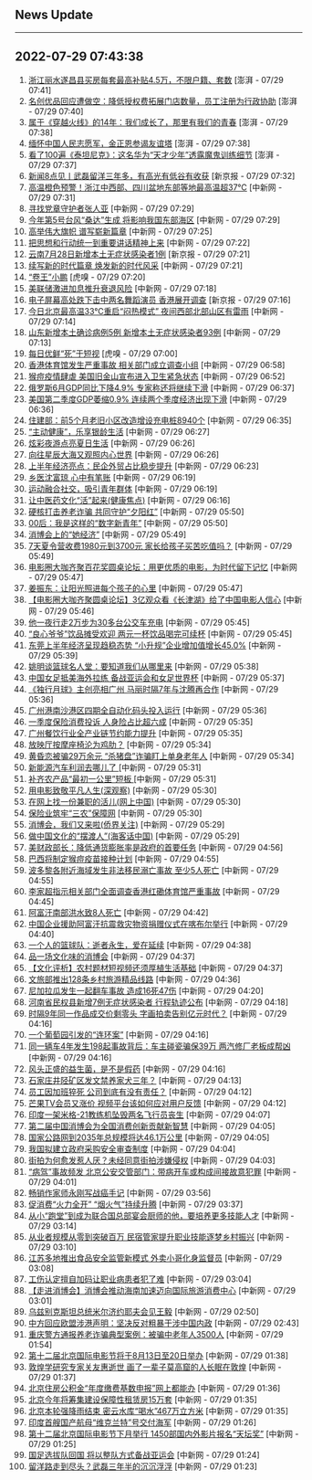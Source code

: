 ## News Update
---
2022-07-29 07:43:38
---
1. <a target="_blank" href="https://www.thepaper.cn/newsDetail_forward_19226579">浙江丽水遂昌县买房每套最高补贴4.5万，不限户籍、套数</a> [澎湃 - 07/29 07:41]
2. <a target="_blank" href="https://www.thepaper.cn/newsDetail_forward_19219044">名创优品回应遭做空：降低授权费拓展门店数量，员工注册为行政协助</a> [澎湃 - 07/29 07:40]
3. <a target="_blank" href="https://www.thepaper.cn/newsDetail_forward_19218995">属于《穿越火线》的14年：我们成长了，那里有我们的青春</a> [澎湃 - 07/29 07:38]
4. <a target="_blank" href="https://www.thepaper.cn/newsDetail_forward_19226834">缅怀中国人民志愿军，金正恩参谒友谊塔</a> [澎湃 - 07/29 07:38]
5. <a target="_blank" href="https://www.thepaper.cn/newsDetail_forward_19219049">看了100遍《泰坦尼克》：这名华为“天才少年”透露魔鬼训练细节</a> [澎湃 - 07/29 07:37]
6. <a target="_blank" href="https://www.bjnews.com.cn/detail-165904991714828.html">新闻8点见丨武磊留洋三年多，有高光有低谷有收获</a> [新京报 - 07/29 07:32]
7. <a target="_blank" href="http://www.chinanews.com//sh/2022/07-29/9814830.shtml">高温橙色预警！浙江中西部、四川盆地东部等地最高温超37℃</a> [中新网 - 07/29 07:31]
8. <a target="_blank" href="http://www.chinanews.com//gn/2022/07-29/9814838.shtml">寻找党章守护者张人亚</a> [中新网 - 07/29 07:29]
9. <a target="_blank" href="http://www.chinanews.com//sh/2022/07-29/9814829.shtml">今年第5号台风“桑达”生成 将影响我国东部海区</a> [中新网 - 07/29 07:29]
10. <a target="_blank" href="http://www.chinanews.com//gn/2022/07-29/9814836.shtml">高举伟大旗帜 谱写崭新篇章</a> [中新网 - 07/29 07:25]
11. <a target="_blank" href="http://www.chinanews.com//gn/2022/07-29/9814835.shtml">把思想和行动统一到重要讲话精神上来</a> [中新网 - 07/29 07:22]
12. <a target="_blank" href="https://www.bjnews.com.cn/detail-165900660214702.html">云南7月28日新增本土无症状感染者1例</a> [新京报 - 07/29 07:21]
13. <a target="_blank" href="http://www.chinanews.com//gn/2022/07-29/9814834.shtml">续写新的时代篇章 焕发新的时代风采</a> [中新网 - 07/29 07:21]
14. <a target="_blank" href="https://www.huxiu.com/article/621108.html">“卷王”小鹏</a> [虎嗅 - 07/29 07:20]
15. <a target="_blank" href="http://www.chinanews.com//cj/2022/07-29/9814833.shtml">美联储激进加息推升衰退风险</a> [中新网 - 07/29 07:18]
16. <a target="_blank" href="https://www.bjnews.com.cn/detail-165900652114700.html">电子屏幕高处跌下击中两名舞蹈演员 香港展开调查</a> [新京报 - 07/29 07:16]
17. <a target="_blank" href="http://www.chinanews.com//sh/2022/07-29/9814832.shtml">今日北京最高温33℃重启“闷热模式” 夜间西部北部山区有雷雨</a> [中新网 - 07/29 07:14]
18. <a target="_blank" href="http://www.chinanews.com//sh/2022/07-29/9814831.shtml">山东新增本土确诊病例5例 新增本土无症状感染者93例</a> [中新网 - 07/29 07:13]
19. <a target="_blank" href="https://www.huxiu.com/article/621101.html">每日优鲜“死”于短视</a> [虎嗅 - 07/29 07:00]
20. <a target="_blank" href="http://www.chinanews.com//dwq/2022/07-29/9814828.shtml">香港体育馆发生严重事故 相关部门成立调查小组</a> [中新网 - 07/29 06:58]
21. <a target="_blank" href="http://www.chinanews.com//gj/2022/07-29/9814827.shtml">猴痘疫情肆虐 美国旧金山宣布进入卫生紧急状态</a> [中新网 - 07/29 06:52]
22. <a target="_blank" href="http://www.chinanews.com//gj/2022/07-29/9814825.shtml">俄罗斯6月GDP同比下降4.9% 专家称还将继续下滑</a> [中新网 - 07/29 06:37]
23. <a target="_blank" href="http://www.chinanews.com//cj/2022/07-29/9814826.shtml">美国第二季度GDP萎缩0.9% 连续两个季度经济出现下滑</a> [中新网 - 07/29 06:36]
24. <a target="_blank" href="http://www.chinanews.com//sh/2022/07-29/9814824.shtml">住建部：前5个月老旧小区改造增设充电桩8940个</a> [中新网 - 07/29 06:35]
25. <a target="_blank" href="http://www.chinanews.com//sh/2022/07-29/9814823.shtml">“主动健康”，乐享银龄生活</a> [中新网 - 07/29 06:27]
26. <a target="_blank" href="http://www.chinanews.com//sh/2022/07-29/9814822.shtml">炫彩夜游点亮夏日生活</a> [中新网 - 07/29 06:26]
27. <a target="_blank" href="http://www.chinanews.com//gn/2022/07-29/9814821.shtml">向往星辰大海又观照内心世界</a> [中新网 - 07/29 06:26]
28. <a target="_blank" href="http://www.chinanews.com//cj/2022/07-29/9814820.shtml">上半年经济亮点：民企外贸占比稳步提升</a> [中新网 - 07/29 06:23]
29. <a target="_blank" href="http://www.chinanews.com//sh/2022/07-29/9814819.shtml">乡医沈富琼 心中有笔账</a> [中新网 - 07/29 06:19]
30. <a target="_blank" href="http://www.chinanews.com//ty/2022/07-29/9814818.shtml">运动融合社交，吸引青年群体</a> [中新网 - 07/29 06:19]
31. <a target="_blank" href="http://www.chinanews.com//gn/2022/07-29/9814817.shtml">让中医药文化“活”起来(健康焦点)</a> [中新网 - 07/29 06:16]
32. <a target="_blank" href="http://www.chinanews.com//gn/2022/07-29/9814816.shtml">硬核打击养老诈骗 共同守护“夕阳红”</a> [中新网 - 07/29 05:50]
33. <a target="_blank" href="http://www.chinanews.com//sh/2022/07-29/9814815.shtml">00后：我是这样的“数字新青年”</a> [中新网 - 07/29 05:50]
34. <a target="_blank" href="http://www.chinanews.com//gn/2022/07-29/9814814.shtml">消博会上的“她经济”</a> [中新网 - 07/29 05:49]
35. <a target="_blank" href="http://www.chinanews.com//sh/2022/07-29/9814813.shtml">7天夏令营收费1980元到3700元 家长给孩子买苦吃值吗？</a> [中新网 - 07/29 05:49]
36. <a target="_blank" href="http://www.chinanews.com//cul/2022/07-29/9814812.shtml">电影圈大咖齐聚百花奖圆桌论坛：用更优质的电影，为时代留下记忆</a> [中新网 - 07/29 05:47]
37. <a target="_blank" href="http://www.chinanews.com//sh/2022/07-29/9814811.shtml">姜振东：让阳光照进每个孩子的心里</a> [中新网 - 07/29 05:47]
38. <a target="_blank" href="http://www.chinanews.com//cul/2022/07-29/9814810.shtml">【电影圈大咖齐聚圆桌论坛】3亿观众看《长津湖》给了中国电影人信心</a> [中新网 - 07/29 05:46]
39. <a target="_blank" href="http://www.chinanews.com//sh/2022/07-29/9814809.shtml">他一夜行走2万步为30多台公交车充电</a> [中新网 - 07/29 05:45]
40. <a target="_blank" href="http://www.chinanews.com//sh/2022/07-29/9814808.shtml">“良心爷爷”饮品摊受欢迎 两元一杯饮品喝完可续杯</a> [中新网 - 07/29 05:45]
41. <a target="_blank" href="http://www.chinanews.com//sh/2022/07-29/9814807.shtml">东莞上半年经济呈现趋稳态势 “小升规”企业增加值增长45.0%</a> [中新网 - 07/29 05:39]
42. <a target="_blank" href="http://www.chinanews.com//ty/2022/07-29/9814806.shtml">姚明谈篮球名人堂：要知道我们从哪里来</a> [中新网 - 07/29 05:38]
43. <a target="_blank" href="http://www.chinanews.com//ty/2022/07-29/9814805.shtml">中国女足抵美海外拉练 备战亚运会和女足世界杯</a> [中新网 - 07/29 05:37]
44. <a target="_blank" href="http://www.chinanews.com//cul/2022/07-29/9814804.shtml">《独行月球》主创亮相广州 马丽时隔7年与沈腾再合作</a> [中新网 - 07/29 05:36]
45. <a target="_blank" href="http://www.chinanews.com//sh/2022/07-29/9814803.shtml">广州港南沙港区四期全自动化码头投入运行</a> [中新网 - 07/29 05:36]
46. <a target="_blank" href="http://www.chinanews.com//sh/2022/07-29/9814802.shtml">一季度保险消费投诉 人身险占比超六成</a> [中新网 - 07/29 05:35]
47. <a target="_blank" href="http://www.chinanews.com//sh/2022/07-29/9814801.shtml">广州餐饮行业全产业链节约能力提升</a> [中新网 - 07/29 05:35]
48. <a target="_blank" href="http://www.chinanews.com//sh/2022/07-29/9814800.shtml">放映厅按摩座椅沦为鸡肋？</a> [中新网 - 07/29 05:34]
49. <a target="_blank" href="http://www.chinanews.com//sh/2022/07-29/9814799.shtml">黄昏恋被骗29万余元 “杀猪盘”诈骗盯上单身老年人</a> [中新网 - 07/29 05:34]
50. <a target="_blank" href="http://www.chinanews.com//cj/2022/07-29/9814798.shtml">新能源汽车利润去哪儿了 </a> [中新网 - 07/29 05:31]
51. <a target="_blank" href="http://www.chinanews.com//cj/2022/07-29/9814797.shtml">补齐农产品“最初一公里”短板 </a> [中新网 - 07/29 05:31]
52. <a target="_blank" href="http://www.chinanews.com//cul/2022/07-29/9814794.shtml">用电影致敬平凡人生(深观察)</a> [中新网 - 07/29 05:30]
53. <a target="_blank" href="http://www.chinanews.com//sh/2022/07-29/9814795.shtml">在网上找一份兼职的活儿(网上中国)</a> [中新网 - 07/29 05:30]
54. <a target="_blank" href="http://www.chinanews.com//cj/2022/07-29/9814796.shtml">保险业筑牢“三农”保障网</a> [中新网 - 07/29 05:30]
55. <a target="_blank" href="http://www.chinanews.com//gn/2022/07-29/9814793.shtml">消博会，我们又来啦(侨界关注)</a> [中新网 - 07/29 05:29]
56. <a target="_blank" href="http://www.chinanews.com//gn/2022/07-29/9814792.shtml">做中国文化的“摆渡人”(海客话中国)</a> [中新网 - 07/29 05:29]
57. <a target="_blank" href="http://www.chinanews.com//gj/2022/07-29/9814791.shtml">美财政部长：降低通货膨胀率是政府的首要任务</a> [中新网 - 07/29 04:56]
58. <a target="_blank" href="http://www.chinanews.com//gj/2022/07-29/9814790.shtml">巴西将制定猴痘疫苗接种计划</a> [中新网 - 07/29 04:55]
59. <a target="_blank" href="http://www.chinanews.com//gj/2022/07-29/9814789.shtml">波多黎各附近海域发生非法移民溺亡事故 至少5人死亡</a> [中新网 - 07/29 04:55]
60. <a target="_blank" href="http://www.chinanews.com//dwq/2022/07-29/9814788.shtml">李家超指示相关部门全面调查香港红磡体育馆严重事故</a> [中新网 - 07/29 04:45]
61. <a target="_blank" href="http://www.chinanews.com//gj/2022/07-29/9814787.shtml">阿富汗南部洪水致8人死亡</a> [中新网 - 07/29 04:42]
62. <a target="_blank" href="http://www.chinanews.com//gj/2022/07-29/9814785.shtml">中国企业援助阿富汗抗震救灾物资捐赠仪式在喀布尔举行</a> [中新网 - 07/29 04:40]
63. <a target="_blank" href="http://www.chinanews.com//sh/2022/07-29/9814786.shtml">一个人的篮球队：逝者永生，爱在延续</a> [中新网 - 07/29 04:38]
64. <a target="_blank" href="http://www.chinanews.com//sh/2022/07-29/9814784.shtml">品一场文化味的消博会</a> [中新网 - 07/29 04:37]
65. <a target="_blank" href="http://www.chinanews.com//cul/2022/07-29/9814783.shtml">【文化评析】农村题材短视频还须厚植生活基础</a> [中新网 - 07/29 04:37]
66. <a target="_blank" href="http://www.chinanews.com//sh/2022/07-29/9814782.shtml">文旅部推出128条乡村旅游精品线路</a> [中新网 - 07/29 04:36]
67. <a target="_blank" href="http://www.chinanews.com//gj/2022/07-29/9814781.shtml">尼加拉瓜发生一起翻车事故 造成16死47伤</a> [中新网 - 07/29 04:20]
68. <a target="_blank" href="http://www.chinanews.com//sh/2022/07-29/9814780.shtml">河南省民权县新增7例无症状感染者 行程轨迹公布</a> [中新网 - 07/29 04:18]
69. <a target="_blank" href="http://www.chinanews.com//sh/2022/07-29/9814776.shtml">时隔9年同一作品成交价剩零头 字画拍卖告别亿元时代？</a> [中新网 - 07/29 04:16]
70. <a target="_blank" href="http://www.chinanews.com//sh/2022/07-29/9814779.shtml">一个葡萄园引发的“连环案”</a> [中新网 - 07/29 04:16]
71. <a target="_blank" href="http://www.chinanews.com//sh/2022/07-29/9814778.shtml">同一辆车4年发生198起事故背后：车主碰瓷骗保39万 两汽修厂老板成帮凶</a> [中新网 - 07/29 04:16]
72. <a target="_blank" href="http://www.chinanews.com//sh/2022/07-29/9814777.shtml">风头正盛的益生菌，是不是假药</a> [中新网 - 07/29 04:16]
73. <a target="_blank" href="http://www.chinanews.com//sh/2022/07-29/9814775.shtml">石家庄井陉矿区发文禁养家犬三年？</a> [中新网 - 07/29 04:13]
74. <a target="_blank" href="http://www.chinanews.com//sh/2022/07-29/9814774.shtml">员工因加班猝死 公司到底有没有责任？</a> [中新网 - 07/29 04:12]
75. <a target="_blank" href="http://www.chinanews.com//sh/2022/07-29/9814773.shtml">芒果TV会员又涨价 视频平台该如何应对用户反馈</a> [中新网 - 07/29 04:12]
76. <a target="_blank" href="http://www.chinanews.com//gj/2022/07-29/9814772.shtml">印度一架米格-21教练机坠毁两名飞行员丧生</a> [中新网 - 07/29 04:07]
77. <a target="_blank" href="http://www.chinanews.com//gn/2022/07-29/9814771.shtml">第二届中国消博会为全国消费创新贡献新智慧</a> [中新网 - 07/29 04:05]
78. <a target="_blank" href="http://www.chinanews.com//gn/2022/07-29/9814770.shtml">国家公路网到2035年总规模将达46.1万公里</a> [中新网 - 07/29 04:05]
79. <a target="_blank" href="http://www.chinanews.com//gn/2022/07-29/9814769.shtml">我国拟建立政府采购安全审查制度</a> [中新网 - 07/29 04:04]
80. <a target="_blank" href="http://www.chinanews.com//sh/2022/07-29/9814768.shtml">街拍为何愈发惹人厌？未经同意街拍涉嫌侵权</a> [中新网 - 07/29 04:03]
81. <a target="_blank" href="http://www.chinanews.com//sh/2022/07-29/9814767.shtml">“病驾”事故频发 北京公安交管部门：带病开车或构成间接故意犯罪</a> [中新网 - 07/29 04:01]
82. <a target="_blank" href="http://www.chinanews.com//sh/2022/07-29/9814766.shtml">畅销作家师永刚写战癌手记</a> [中新网 - 07/29 03:56]
83. <a target="_blank" href="http://www.chinanews.com//sh/2022/07-29/9814765.shtml">促消费“火力全开” “烟火气”持续升腾</a> [中新网 - 07/29 03:37]
84. <a target="_blank" href="http://www.chinanews.com//sh/2022/07-29/9814764.shtml">从小“跑堂”到成为联合国总部宴会厨师的他，要培养更多技能人才</a> [中新网 - 07/29 03:14]
85. <a target="_blank" href="http://www.chinanews.com//sh/2022/07-29/9814763.shtml">从业者规模从零到突破百万 民宿管家提升职业技能逐梦乡村振兴</a> [中新网 - 07/29 03:10]
86. <a target="_blank" href="http://www.chinanews.com//sh/2022/07-29/9814762.shtml">江苏多地推出食品安全监管新模式 外卖小哥化身监督员</a> [中新网 - 07/29 03:08]
87. <a target="_blank" href="http://www.chinanews.com//sh/2022/07-29/9814761.shtml">工伤认定擅自加码让职业病患者犯了难</a> [中新网 - 07/29 03:04]
88. <a target="_blank" href="http://www.chinanews.com//gn/2022/07-29/9814760.shtml">【走进消博会】消博会推动海南加速迈向国际旅游消费中心</a> [中新网 - 07/29 03:01]
89. <a target="_blank" href="http://www.chinanews.com//gn/2022/07-29/9814759.shtml">乌兹别克斯坦总统米尔济约耶夫会见王毅</a> [中新网 - 07/29 02:50]
90. <a target="_blank" href="http://www.chinanews.com//dwq/2022/07-29/9814758.shtml">中方回应欧盟涉港声明：坚决反对粗暴干涉中国内政</a> [中新网 - 07/29 02:43]
91. <a target="_blank" href="http://www.chinanews.com//sh/2022/07-29/9814757.shtml">重庆警方通报养老诈骗典型案例：被骗中老年人3500人</a> [中新网 - 07/29 01:54]
92. <a target="_blank" href="http://www.chinanews.com//cul/2022/07-29/9814756.shtml">第十二届北京国际电影节将于8月13日至20日举办</a> [中新网 - 07/29 01:38]
93. <a target="_blank" href="http://www.chinanews.com//cul/2022/07-29/9814755.shtml">敦煌学研究专家关友惠逝世 画了一辈子莫高窟的人长眠在敦煌</a> [中新网 - 07/29 01:37]
94. <a target="_blank" href="http://www.chinanews.com//sh/2022/07-29/9814754.shtml">北京住房公积金“年度缴费基数申报”网上都能办</a> [中新网 - 07/29 01:36]
95. <a target="_blank" href="http://www.chinanews.com//sh/2022/07-29/9814752.shtml">北京今年将筹集建设保障性租赁房15万套</a> [中新网 - 07/29 01:35]
96. <a target="_blank" href="http://www.chinanews.com//sh/2022/07-29/9814753.shtml">北京本轮强降雨结束 密云水库“喝水”467万立方米</a> [中新网 - 07/29 01:35]
97. <a target="_blank" href="http://www.chinanews.com//gj/2022/07-29/9814751.shtml">印度首艘国产航母“维克兰特”号交付海军</a> [中新网 - 07/29 01:26]
98. <a target="_blank" href="http://www.chinanews.com//cul/2022/07-29/9814749.shtml">第十二届北京国际电影节下月举行 1450部国内外影片报名“天坛奖”</a> [中新网 - 07/29 01:25]
99. <a target="_blank" href="http://www.chinanews.com//ty/2022/07-29/9814748.shtml">国足选拔队回国 将以整队方式备战亚运会</a> [中新网 - 07/29 01:24]
100. <a target="_blank" href="http://www.chinanews.com//ty/2022/07-29/9814747.shtml">留洋路走到尽头？武磊三年半的沉沉浮浮</a> [中新网 - 07/29 01:23]
